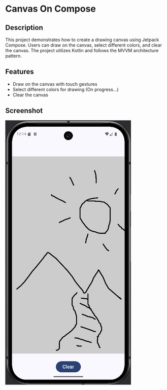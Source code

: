 
# Canvas On Compose

## Description
This project demonstrates how to create a drawing canvas using Jetpack Compose. Users can draw on the canvas, select different colors, and clear the canvas. The project utilizes Kotlin and follows the MVVM architecture pattern.

## Features
- Draw on the canvas with touch gestures
- Select different colors for drawing (On progress...)
- Clear the canvas

## Screenshot
![Canvas On Compose](/canvasOnCompose.png)